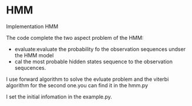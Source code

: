 HMM
===

Implementation HMM 

The code  complete the two aspect problem of the HMM:
  
  * evaluate:evaluate the probability fo the observation sequences undser the HMM model     
  * cal the most probable hidden states sequence to the observation sequcences.   
  
I use forward algorithm to solve the evluate problem and the viterbi algorithm for the second one.you can find it in the hmm.py

I set the initial infomation in the example.py.
